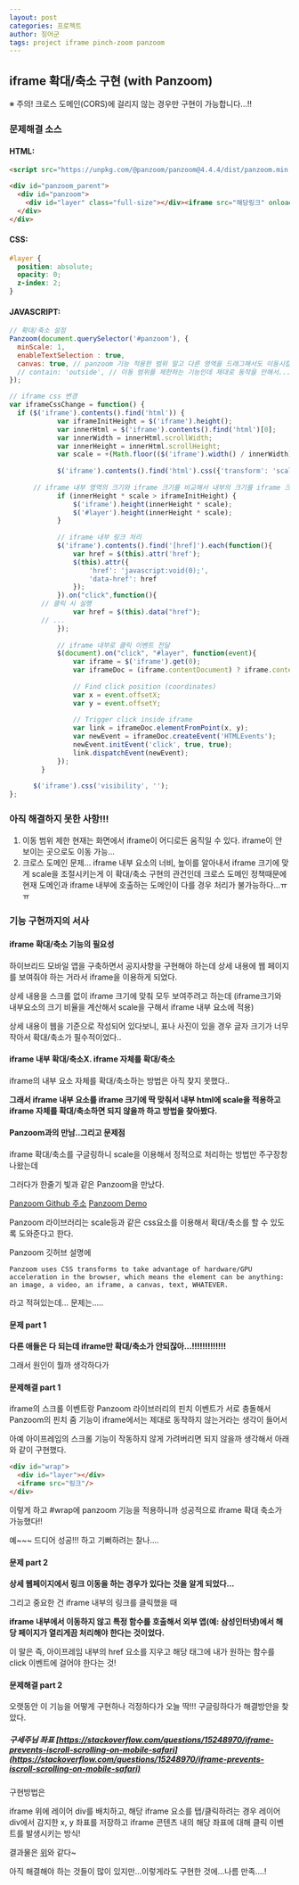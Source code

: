 ```yaml
---
layout: post
categories: 프로젝트
author: 징어군
tags: project iframe pinch-zoom panzoom
---
```


## iframe 확대/축소 구현 (with Panzoom)

※ 주의! 크로스 도메인(CORS)에 걸리지 않는 경우만 구현이 가능합니다...!!

### 문제해결 소스

#### HTML:
```html
<script src="https://unpkg.com/@panzoom/panzoom@4.4.4/dist/panzoom.min.js"></script>

<div id="panzoom_parent">
  <div id="panzoom">
    <div id="layer" class="full-size"></div><iframe src="해당링크" onload="iframeCssChange();" style="visibility: hidden; overflow: hidden;"></iframe>
  </div>
</div>
```
#### CSS:
```css
#layer {
  position: absolute;
  opacity: 0;
  z-index: 2;
}
```
#### JAVASCRIPT:
```javascript
// 확대/축소 설정
Panzoom(document.querySelector('#panzoom'), {
  minScale: 1,
  enableTextSelection : true,
  canvas: true, // panzoom 기능 적용한 범위 말고 다른 영역을 드래그해서도 이동시킬 수 있다.
  // contain: 'outside', // 이동 범위를 제한하는 기능인데 제대로 동작을 안해서... 일단 주석처리
});

// iframe css 변경
var iframeCssChange = function() {
  if ($('iframe').contents().find('html')) {
			var iframeInitHeight = $('iframe').height();
			var innerHtml = $('iframe').contents().find('html')[0];
			var innerWidth = innerHtml.scrollWidth;
			var innerHeight = innerHtml.scrollHeight;
			var scale = +(Math.floor(($('iframe').width() / innerWidth) + "e+2")  + "e-2"); // 소수점 둘째 자리까지
			
			$('iframe').contents().find('html').css({'transform': 'scale(' + scale + ')', 'transform-origin' : '0% 0%', 'width' : innerWidth, 'height' : '0'});
			
      // iframe 내부 영역의 크기와 iframe 크기를 비교해서 내부의 크기를 iframe 크기에 딱 맞게 정적으로 확대/
			if (innerHeight * scale > iframeInitHeight) {
				$('iframe').height(innerHeight * scale);
				$('#layer').height(innerHeight * scale);
			}
		
			// iframe 내부 링크 처리
			$('iframe').contents().find('[href]').each(function(){
				var href = $(this).attr('href');
				$(this).attr({
					'href': 'javascript:void(0);',
					'data-href': href
				});
			}).on("click",function(){
        // 클릭 시 실행
				var href = $(this).data("href");
        // ...
			});
			
			// iframe 내부로 클릭 이벤트 전달
			$(document).on("click", "#layer", function(event){
				var iframe = $('iframe').get(0);
				var iframeDoc = (iframe.contentDocument) ? iframe.contentDocument : iframe.contentWindow.document;
				
				// Find click position (coordinates)
				var x = event.offsetX;
				var y = event.offsetY;
				
				// Trigger click inside iframe
				var link = iframeDoc.elementFromPoint(x, y);
				var newEvent = iframeDoc.createEvent('HTMLEvents');
				newEvent.initEvent('click', true, true);
				link.dispatchEvent(newEvent);
			});
		}
    
	  $('iframe').css('visibility', '');
};
```

### 아직 해결하지 못한 사항!!!
1. 이동 범위 제한
현재는 화면에서 iframe이 어디로든 움직일 수 있다. iframe이 안 보이는 곳으로도 이동 가능...
2. 크로스 도메인 문제...
iframe 내부 요소의 너비, 높이를 알아내서 iframe 크기에 맞게 scale을 조절시키는게 이 확대/축소 구현의 관건인데
크로스 도메인 정책때문에 현재 도메인과 iframe 내부에 호출하는 도메인이 다를 경우 처리가 불가능하다...ㅠㅠ


### 기능 구현까지의 서사

#### iframe 확대/축소 기능의 필요성
하이브리드 모바일 앱을 구축하면서 공지사항을 구현해야 하는데 상세 내용에 웹 페이지를 보여줘야 하는 거라서 iframe을 이용하게 되었다.

상세 내용을 스크롤 없이 iframe 크기에 맞춰 모두 보여주려고 하는데 (iframe크기와 내부요소의 크기 비율을 계산해서 scale을 구해서 iframe 내부 요소에 적용)

상세 내용이 웹을 기준으로 작성되어 있다보니, 표나 사진이 있을 경우 글자 크기가 너무 작아서 확대/축소가 필수적이었다..

#### iframe 내부 확대/축소X. iframe 자체를 확대/축소
iframe의 내부 요소 자체를 확대/축소하는 방법은 아직 찾지 못했다..

**그래서 iframe 내부 요소를 iframe 크기에 딱 맞춰서 내부 html에 scale을 적용하고 iframe 자체를 확대/축소하면 되지 않을까 하고 방법을 찾아봤다.**

#### Panzoom과의 만남..그리고 문제점
iframe 확대/축소를 구글링하니 scale을 이용해서 정적으로 처리하는 방법만 주구장창 나왔는데

그러다가 한줄기 빛과 같은 Panzoom을 만났다.

[Panzoom Github 주소](https://github.com/timmywil/panzoom) [Panzoom Demo](https://timmywil.com/panzoom/demo/)

Panzoom 라이브러리는 scale등과 같은 css요소를 이용해서 확대/축소를 할 수 있도록 도와준다고 한다.

Panzoom 깃허브 설명에

```
Panzoom uses CSS transforms to take advantage of hardware/GPU acceleration in the browser, which means the element can be anything: an image, a video, an iframe, a canvas, text, WHATEVER.
```

라고 적혀있는데... 문제는.....

#### 문제 part 1
**다른 애들은 다 되는데 iframe만 확대/축소가 안되잖아...!!!!!!!!!!!!!**

그래서 원인이 뭘까 생각하다가


#### 문제해결 part 1
iframe의 스크롤 이벤트랑 Panzoom 라이브러리의 핀치 이벤트가 서로 충돌해서
Panzoom의 핀치 줌 기능이 iframe에서는 제대로 동작하지 않는거라는 생각이 들어서 

아예 아이프레임의 스크롤 기능이 작동하지 않게 가려버리면 되지 않을까 생각해서 아래와 같이 구현했다.

```html
<div id="wrap">
  <div id="layer"></div>
  <iframe src="링크"/>
</div>
```
이렇게 하고 #wrap에 panzoom 기능을 적용하니까 성공적으로 iframe 확대 축소가 가능했다!!

예~~~ 드디어 성공!!! 하고 기뻐하려는 찰나....

#### 문제 part 2
**상세 웹페이지에서 링크 이동을 하는 경우가 있다는 것을 알게 되었다...**

그리고 중요한 건 iframe 내부의 링크를 클릭했을 때 

**iframe 내부에서 이동하지 않고 특정 함수를 호출해서 외부 앱(예: 삼성인터넷)에서 해당 페이지가 열리게끔 처리해야 한다는 것이었다.**

이 말은 즉, 아이프레임 내부의 href 요소를 지우고 해당 태그에 내가 원하는 함수를 click 이벤트에 걸어야 한다는 것!

#### 문제해결 part 2
오랫동안 이 기능을 어떻게 구현하나 걱정하다가 오늘 딱!!! 구글링하다가 해결방안을 찾았다.

##### 구세주님 좌표 [https://stackoverflow.com/questions/15248970/iframe-prevents-iscroll-scrolling-on-mobile-safari](https://stackoverflow.com/questions/15248970/iframe-prevents-iscroll-scrolling-on-mobile-safari)

구현방법은 

iframe 위에 레이어 div를 배치하고,
해당 iframe 요소를 탭/클릭하려는 경우
레이어 div에서 감지한 x, y 좌표를 저장하고
iframe 콘텐츠 내의 해당 좌표에 대해 클릭 이벤트를 발생시키는 방식!

결과물은 [위](#문제해결-소스)와 같다~

아직 해결해야 하는 것들이 많이 있지만...이렇게라도 구현한 것에...나름 만족....!

